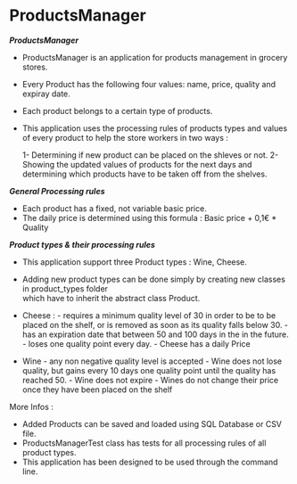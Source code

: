 # ProductsManager

*******ProductsManager*******

- ProductsManager is an application for products management in 
  grocery stores.
  
- Every Product has the following four values: name, price, quality and expiray date.
- Each product belongs to a certain type of products. 
- This application uses the processing rules of products types and values of every product
  to help the store workers in two ways :
  
  1- Determining if new product can be placed on the shleves or not.
  2- Showing the updated values of products for the next days and 
     determining which products have to be taken off from the shelves.
 

*******General Processing rules*******

- Each product has a fixed, not variable basic price.
- The daily price is determined using this formula : Basic price + 0,1€ * Quality

*******Product types & their processing rules******* 

- This application support three Product types : Wine, Cheese.
- Adding new product types can be done simply by creating new classes in product_types folder  
  which have to inherit the abstract class Product.
  
- Cheese : - requires a minimum quality level of 30 in order to be to be placed on the shelf,
             or is removed as soon as its quality falls below 30.
           - has an expiration date that
             between 50 and 100 days in the
             in the future.
           - loses one quality point
             every day.
           - Cheese has a daily Price
           
- Wine     - any non negative quality level is accepted
           - Wine does not lose quality, but gains
             every 10 days one quality point 
             until the quality has reached 50.
           - Wine does not expire
           - Wines do not change their price once they have been
             placed on the shelf       
  
More Infos :

- Added Products can be saved and loaded using SQL Database or CSV file.
- ProductsManagerTest class has tests for all processing rules of all product types.
- This application has been designed to be used through the command line.

